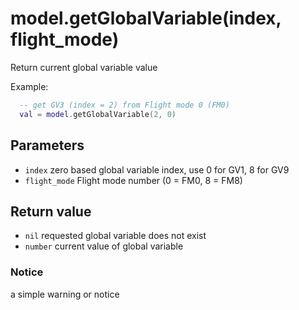 # model.getGlobalVariable(index, flight\_mode)

Return current global variable value

Example:

```lua
  -- get GV3 (index = 2) from Flight mode 0 (FM0)
  val = model.getGlobalVariable(2, 0)
```

## Parameters

* `index` zero based global variable index, use 0 for GV1, 8 for GV9
* `flight_mode` Flight mode number (0 = FM0, 8 = FM8)

## Return value

* `nil` requested global variable does not exist
* `number` current value of global variable

### Notice

a simple warning or notice
